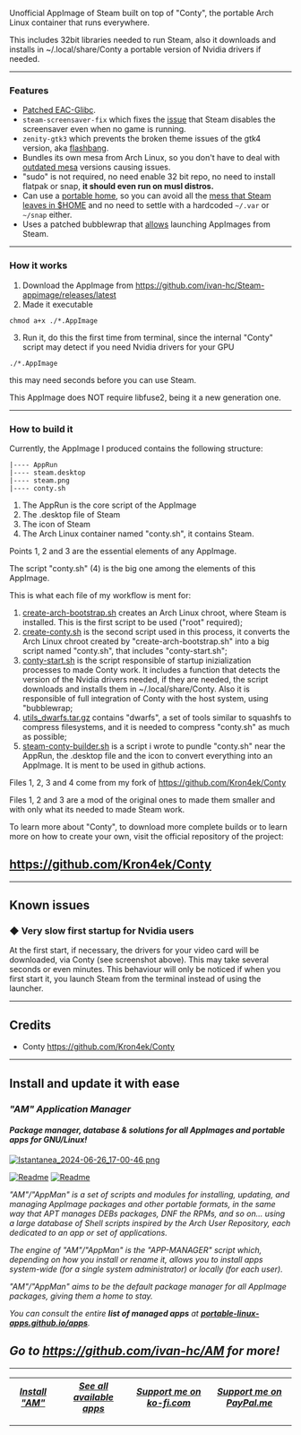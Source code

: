 Unofficial AppImage of Steam built on top of "Conty", the portable Arch Linux container that runs everywhere.

This includes 32bit libraries needed to run Steam, also it downloads and installs in ~/.local/share/Conty a portable version of Nvidia drivers if needed.


---------------------------------

### Features

- [Patched EAC-Glibc](https://www.youtube.com/watch?v=PhseQ0Kfe5w).
- `steam-screensaver-fix` which fixes the [issue](https://github.com/ValveSoftware/steam-for-linux/issues/5607) that Steam disables the screensaver even when no game is running.
- `zenity-gtk3` which prevents the broken theme issues of the gtk4 version, aka [flashbang](https://github.com/ValveSoftware/SteamOS/issues/1534).
- Bundles its own mesa from Arch Linux, so you don't have to deal with [outdated mesa](https://www.reddit.com/r/yuzu/comments/11307f0/glitches_on_steam_deck_flatpak_version_dont/j8o6gsa/) versions causing issues.
- "sudo" is not required, no need enable 32 bit repo, no need to install flatpak or snap, **it should even run on musl distros.**
- Can use a [portable home](https://docs.appimage.org/user-guide/portable-mode.html), so you can avoid all the [mess that Steam leaves in $HOME](https://github.com/ValveSoftware/steam-for-linux/issues/1890) and no need to settle with a hardcoded `~/.var` or `~/snap` either.
- Uses a patched bubblewrap that [allows](https://github.com/flathub/com.valvesoftware.Steam/issues/770) launching AppImages from Steam.

---------------------------------

### How it works

1. Download the AppImage from https://github.com/ivan-hc/Steam-appimage/releases/latest
2. Made it executable
```
chmod a+x ./*.AppImage
```
3. Run it, do this the first time from terminal, since the internal "Conty" script may detect if you need Nvidia drivers for your GPU
```
./*.AppImage
```
this may need seconds before you can use Steam.

This AppImage does NOT require libfuse2, being it a new generation one.

---------------------------------

### How to build it

Currently, the AppImage I produced contains the following structure:
```
|---- AppRun
|---- steam.desktop
|---- steam.png
|---- conty.sh
```
1. The AppRun is the core script of the AppImage
2. The .desktop file of Steam
3. The icon of Steam
4. The Arch Linux container named "conty.sh", it contains Steam.

Points 1, 2 and 3 are the essential elements of any AppImage.

The script "conty.sh" (4) is the big one among the elements of this AppImage.

This is what each file of my workflow is ment for:
1. [create-arch-bootstrap.sh](https://github.com/ivan-hc/Steam-appimage/blob/main/create-arch-bootstrap.sh) creates an Arch Linux chroot, where Steam is installed. This is the first script to be used ("root" required);
2. [create-conty.sh](https://github.com/ivan-hc/Conty/blob/master/create-conty.sh) is the second script used in this process, it converts the Arch Linux chroot created by "create-arch-bootstrap.sh" into a big script named "conty.sh", that includes "conty-start.sh";
3. [conty-start.sh](https://github.com/ivan-hc/Conty/blob/master/conty-start.sh) is the script responsible of startup inizialization processes to made Conty work. It includes a function that detects the version of the Nvidia drivers needed, if they are needed, the script downloads and installs them in ~/.local/share/Conty. Also it is responsible of full integration of Conty with the host system, using "bubblewrap;
4. [utils_dwarfs.tar.gz](https://github.com/ivan-hc/Conty/releases/download/utils/utils_dwarfs.tar.gz) contains "dwarfs", a set of tools similar to squashfs to compress filesystems, and it is needed to compress "conty.sh" as much as possible;
5. [steam-conty-builder.sh](https://github.com/ivan-hc/Steam-appimage/blob/main/steam-conty-builder.sh) is a script i wrote to pundle "conty.sh" near the AppRun, the .desktop file and the icon to convert everything into an AppImage. It is ment to be used in github actions.

Files 1, 2, 3 and 4 come from my fork of https://github.com/Kron4ek/Conty

Files 1, 2 and 3 are a mod of the original ones to made them smaller and with only what its needed to made Steam work.

To learn more about "Conty", to download more complete builds or to learn more on how to create your own, visit the official repository of the project:

https://github.com/Kron4ek/Conty
--------------

---------------------------------

## Known issues

### ◆ Very slow first startup for Nvidia users
At the first start, if necessary, the drivers for your video card will be downloaded, via Conty (see screenshot above). This may take several seconds or even minutes. This behaviour will only be noticed if when you first start it, you launch Steam from the terminal instead of using the launcher.

---------------------------------

## Credits

- Conty https://github.com/Kron4ek/Conty

------------------------------------------------------------------------

## Install and update it with ease

### *"*AM*" Application Manager* 
#### *Package manager, database & solutions for all AppImages and portable apps for GNU/Linux!*

[![Istantanea_2024-06-26_17-00-46 png](https://github.com/ivan-hc/AM/assets/88724353/671f5eb0-6fb6-4392-b45e-af0ea9271d9b)](https://github.com/ivan-hc/AM)

[![Readme](https://img.shields.io/github/stars/ivan-hc/AM?label=%E2%AD%90&style=for-the-badge)](https://github.com/ivan-hc/AM/stargazers) [![Readme](https://img.shields.io/github/license/ivan-hc/AM?label=&style=for-the-badge)](https://github.com/ivan-hc/AM/blob/main/LICENSE)

*"AM"/"AppMan" is a set of scripts and modules for installing, updating, and managing AppImage packages and other portable formats, in the same way that APT manages DEBs packages, DNF the RPMs, and so on... using a large database of Shell scripts inspired by the Arch User Repository, each dedicated to an app or set of applications.*

*The engine of "AM"/"AppMan" is the "APP-MANAGER" script which, depending on how you install or rename it, allows you to install apps system-wide (for a single system administrator) or locally (for each user).*

*"AM"/"AppMan" aims to be the default package manager for all AppImage packages, giving them a home to stay.*

*You can consult the entire **list of managed apps** at [**portable-linux-apps.github.io/apps**](https://portable-linux-apps.github.io/apps).*

## *Go to *https://github.com/ivan-hc/AM* for more!*

------------------------------------------------------------------------

| [***Install "AM"***](https://github.com/ivan-hc/AM) | [***See all available apps***](https://portable-linux-apps.github.io) | [***Support me on ko-fi.com***](https://ko-fi.com/IvanAlexHC) | [***Support me on PayPal.me***](https://paypal.me/IvanAlexHC) |
| - | - | - | - |

------------------------------------------------------------------------
